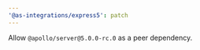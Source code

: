 ```yaml
---
'@as-integrations/express5': patch
---
```


Allow `@apollo/server@5.0.0-rc.0` as a peer dependency.
